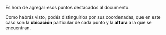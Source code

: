 Es hora de agregar esos puntos destacados al documento. 

Como habrás visto, podés distinguirlos por sus coordenadas, que en este caso son la **ubicación** particular de cada punto y la **altura** a la que se encuentran.
